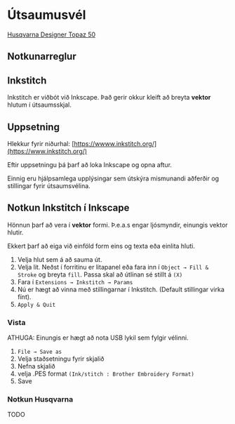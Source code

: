 # Útsaumusvél

[Husqvarna Designer Topaz 50](https://www.husqvarnaviking.com/en-US/Machines/DESIGNER-TOPAZ-50)

## Notkunarreglur

## Inkstitch 

Inkstitch er viðbót við Inkscape. Það gerir okkur kleift að breyta **vektor** hlutum í útsaumsskjal. 

## Uppsetning

Hlekkur fyrir niðurhal: [https://wwww.inkstitch.org/](https://www.inkstitch.org/)

Eftir uppsetningu þá þarf að loka Inkscape og opna aftur. 

Einnig eru hjálpsamlega upplýsingar sem útskýra mismunandi aðferðir og stillingar fyrir útsaumsvélina. 

## Notkun Inkstitch í Inkscape

Hönnun þarf að vera í **vektor** formi. Þ.e.a.s engar ljósmyndir, einungis vektor hlutir. 

Ekkert þarf að eiga við einföld form eins og texta eða einlita hluti.

1. Velja hlut sem á að sauma út.
2. Velja lit. Neðst í forritinu er litapanel eða fara inn í `Object → Fill & Stroke` og breyta `fill`. Passa skal að útlínan sé stillt á `(X)`
3. Fara í `Extensions → Inkstitch → Params`
4. Nú er hægt að vinna með stillingarnar í Inkstitch. (Default stillingar virka fínt).
5. `Apply & Quit`

### Vista

ATHUGA: Einungis er hægt að nota USB lykil sem fylgir vélinni.

1. `File → Save as`
2. Velja staðsetningu fyrir skjalið
3. Nefna skjalið
4. velja .PES format `(Ink/stitch : Brother Embroidery Format)`
5. Save

### Notkun Husqvarna

TODO